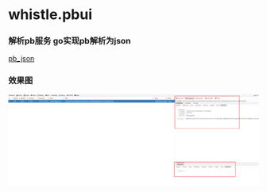 # whistle.pbui

### 解析pb服务 go实现pb解析为json
[pb_json](https://github.com/losemy/pb_json)


### 效果图
![pb可视化图](docs/example.png)
